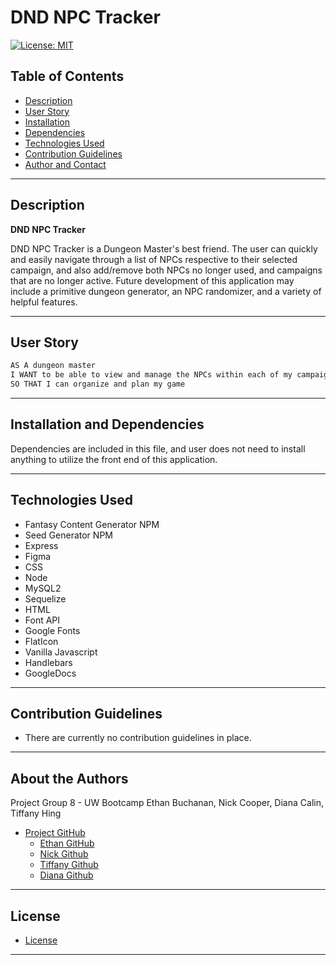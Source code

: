 # DND NPC Tracker

[![License: MIT](https://img.shields.io/badge/License-MIT-blue.svg)](https://opensource.org/licenses/MIT)

## Table of Contents

* [Description](#description)
* [User Story](#userstory)
* [Installation](#installation-and-dependencies)
* [Dependencies](#installation-and-dependencies)
* [Technologies Used](#technologies-used)
* [Contribution Guidelines](#contribution-guidelines)
* [Author and Contact](#about-the-authors)  

---

## Description


**DND NPC Tracker**

DND NPC Tracker is a Dungeon Master's best friend. The user can quickly and easily navigate through a list of NPCs respective to their selected campaign, and also add/remove both NPCs no longer used, and campaigns that are no longer active. Future development of this application may include a primitive dungeon generator, an NPC randomizer, and a variety of helpful features.  

---

## User Story


```md
AS A dungeon master
I WANT to be able to view and manage the NPCs within each of my campaigns
SO THAT I can organize and plan my game
```
---

## Installation and Dependencies


Dependencies are included in this file, and user does not need to install anything to utilize the front end of this application. 

---

## Technologies Used


* Fantasy Content Generator NPM
* Seed Generator NPM
* Express
* Figma
* CSS
* Node
* MySQL2
* Sequelize
* HTML
* Font API
* Google Fonts
* FlatIcon
* Vanilla Javascript
* Handlebars
* GoogleDocs
---

## Contribution Guidelines

* There are currently no contribution guidelines in place. 
---

## About the Authors

Project Group 8 - UW Bootcamp 
Ethan Buchanan, Nick Cooper, Diana Calin, Tiffany Hing 

* [Project GitHub](http://www.github.com/dianaiuliacalin/dundun-dnd)
    * [Ethan GitHub](http://www.github.com/EthanBuchanan)
    * [Nick Github](http://www.github.com/NCooper00)
    * [Tiffany Github](http://www.github.com/Morgoth27)
    * [Diana Github](http://www.github.com/dianaiuliacalin)
---

## License
* [License](#license)
---

